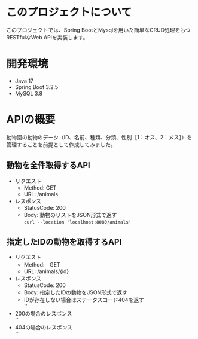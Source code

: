 # このプロジェクトについて

このプロジェクトでは、Spring BootとMysqlを用いた簡単なCRUD処理をもつRESTfulなWeb APIを実装します。

# 開発環境

* Java 17
* Spring Boot 3.2.5
* MySQL 3.8

# APIの概要

動物園の動物のデータ（ID、名前、種類、分類、性別［1：オス、2：メス］）を管理することを前提として作成してみました。

## 動物を全件取得するAPI
* リクエスト
  * Method: GET
  * URL: /animals
* レスポンス
  * StatusCode: 200
  * Body: 動物のリストをJSON形式で返す   
`curl --location 'localhost:8080/animals'`

## 指定したIDの動物を取得するAPI
* リクエスト
  * Method:　GET
  * URL: /animals/{id}
* レスポンス
  * StatusCode: 200
  * Body: 指定したIDの動物をJSON形式で返す 
  * IDが存在しない場合はステータスコード404を返す  
``
* 200の場合のレスポンス  
``
* 404の場合のレスポンス  
``

  

